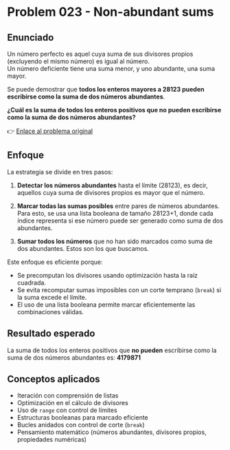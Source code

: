 # Problem 023 - Non-abundant sums
## Enunciado
Un número perfecto es aquel cuya suma de sus divisores propios (excluyendo el mismo número) es igual al número.  
Un número deficiente tiene una suma menor, y uno abundante, una suma mayor.

Se puede demostrar que **todos los enteros mayores a 28123 pueden escribirse como la suma de dos números abundantes**.

**¿Cuál es la suma de todos los enteros positivos que no pueden escribirse como la suma de dos números abundantes?**

👉 [Enlace al problema original](https://projecteuler.net/problem=23)

## Enfoque
La estrategia se divide en tres pasos:

1. **Detectar los números abundantes** hasta el límite (28123), es decir, aquellos cuya suma de divisores propios es mayor que el número.

2. **Marcar todas las sumas posibles** entre pares de números abundantes. Para esto, se usa una lista booleana de tamaño 28123+1, donde cada índice representa si ese número puede ser generado como suma de dos abundantes.

3. **Sumar todos los números** que no han sido marcados como suma de dos abundantes. Estos son los que buscamos.

Este enfoque es eficiente porque:

- Se precomputan los divisores usando optimización hasta la raíz cuadrada.
- Se evita recomputar sumas imposibles con un corte temprano (`break`) si la suma excede el límite.
- El uso de una lista booleana permite marcar eficientemente las combinaciones válidas.

## Resultado esperado
La suma de todos los enteros positivos que **no pueden** escribirse como la suma de dos números abundantes es: **4179871**

## Conceptos aplicados
- Iteración con comprensión de listas
- Optimización en el cálculo de divisores
- Uso de `range` con control de límites
- Estructuras booleanas para marcado eficiente
- Bucles anidados con control de corte (`break`)
- Pensamiento matemático (números abundantes, divisores propios, propiedades numéricas)
